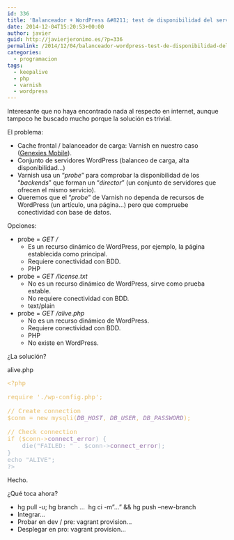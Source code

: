 ```yaml
---
id: 336
title: 'Balanceador + WordPress &#8211; test de disponibilidad del servidor'
date: 2014-12-04T15:20:53+00:00
author: javier
guid: http://javierjeronimo.es/?p=336
permalink: /2014/12/04/balanceador-wordpress-test-de-disponibilidad-del-servidor/
categories:
  - programacion
tags:
  - keepalive
  - php
  - varnish
  - wordpress
---
```

Interesante que no haya encontrado nada al respecto en internet, aunque tampoco he buscado mucho porque la solución es trivial.

El problema:

  * Cache frontal / balanceador de carga: Varnish en nuestro caso ([Genexies Mobile](http://www.genexies.com "Genexies Mobile")).
  * Conjunto de servidores WordPress (balanceo de carga, alta disponibilidad&#8230;)
  * Varnish usa un &#8220;_probe_&#8221; para comprobar la disponibilidad de los &#8220;_backends_&#8221; que forman un &#8220;_director_&#8221; (un conjunto de servidores que ofrecen el mismo servicio).
  * Queremos que el &#8220;_probe_&#8221; de Varnish no dependa de recursos de WordPress (un artículo, una página&#8230;) pero que compruebe conectividad con base de datos.

Opciones:

  * probe = _GET /_ 
      * Es un recurso dinámico de WordPress, por ejemplo, la página establecida como principal.
      * Requiere conectividad con BDD.
      * PHP
  * probe = _GET /license.txt_ 
      * No es un recurso dinámico de WordPress, sirve como prueba estable.
      * No requiere conectividad con BDD.
      * text/plain
  * probe = _GET /alive.php_ 
      * No es un recurso dinámico de WordPress.
      * Requiere conectividad con BDD.
      * PHP
      * No existe en WordPress.

¿La solución?

alive.php

<pre style="color: #a9b7c6;"><span style="color: #e8bf6a;">&lt;?php
</span><span style="color: #e8bf6a;">
</span><span style="color: #e8bf6a;">require './wp-config.php';
</span><span style="color: #e8bf6a;">
</span><span style="color: #e8bf6a;">// Create connection
</span><span style="color: #e8bf6a;">$conn = new mysqli(</span><span style="font-style: italic; color: #9876aa;">DB_HOST</span><span style="color: #e8bf6a;">, </span><span style="font-style: italic; color: #9876aa;">DB_USER</span><span style="color: #e8bf6a;">, </span><span style="font-style: italic; color: #9876aa;">DB_PASSWORD</span><span style="color: #e8bf6a;">);
</span><span style="color: #e8bf6a;">
</span><span style="color: #e8bf6a;">// Check connection
</span><span style="color: #e8bf6a;">if ($conn-&gt;</span><span style="color: #9876aa;">connect_error</span>) {
    die("FAILED: " . $conn-&gt;<span style="color: #9876aa;">connect_error</span>);
}
echo "ALIVE";
?&gt;</pre>

Hecho.

¿Qué toca ahora?

  * hg pull -u; hg branch &#8230;  hg ci -m&#8221;&#8230;&#8221; && hg push &#8211;new-branch
  * Integrar&#8230;
  * Probar en dev / pre: vagrant provision&#8230;
  * Desplegar en pro: vagrant provision&#8230;